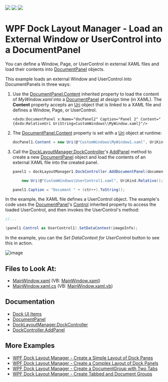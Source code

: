 <!-- default badges list -->
![](https://img.shields.io/endpoint?url=https://codecentral.devexpress.com/api/v1/VersionRange/128643691/21.1.5%2B)
[![](https://img.shields.io/badge/Open_in_DevExpress_Support_Center-FF7200?style=flat-square&logo=DevExpress&logoColor=white)](https://supportcenter.devexpress.com/ticket/details/E2410)
[![](https://img.shields.io/badge/📖_How_to_use_DevExpress_Examples-e9f6fc?style=flat-square)](https://docs.devexpress.com/GeneralInformation/403183)
<!-- default badges end -->

# WPF Dock Layout Manager - Load an External Window or UserControl into a DocumentPanel

You can define a Window, Page, or UserControl in external XAML files and load their contents into [DocumentPanel](https://docs.devexpress.com/WPF/DevExpress.Xpf.Docking.DockLayoutManager.DocumentPanel) objects.

This example loads an external Window and UserControl into DocumentPanels in three ways:

1. Use the [DocumentPanel.Content](https://docs.devexpress.com/WPF/DevExpress.Xpf.Docking.ContentItem.Content) inherited property to load the content of _MyWindow.xaml_ into a [DocumentPanel](https://docs.devexpress.com/WPF/DevExpress.Xpf.Docking.DockLayoutManager.DocumentPanel) at design time (in XAML). The **Content** property accepts an [Uri](https://docs.microsoft.com/en-us/dotnet/api/system.uri) object that is linked to a XAML file and defines a Window, Page, or UserControl.


    ```xaml
    <dxdo:DocumentPanel x:Name="docPanel2" Caption="Panel 2" Content="{dxdo:RelativeUri UriString=CustomWindows\\MyWindow.xaml}"/>
    ```

2. The [DocumentPanel.Content](https://docs.devexpress.com/WPF/DevExpress.Xpf.Docking.ContentItem.Content) property is set with a [Uri](https://docs.microsoft.com/en-us/dotnet/api/system.uri) object at runtime:</p>

    ```cs
    docPanel1.Content = new Uri(@"CustomWindows\MyWindow1.xaml", UriKind.Relative);
    ```

3. Call the [DockLayoutManager.DockController](https://docs.devexpress.com/WPF/DevExpress.Xpf.Docking.DockLayoutManager.DockController)'s [AddPanel](https://docs.devexpress.com/WPF/DevExpress.Xpf.Docking.DockControllerBase.AddDocumentPanel.overloads) method to create a new [DocumentPanel](https://docs.devexpress.com/WPF/DevExpress.Xpf.Docking.DockLayoutManager.DocumentPanel) object and load the contents of an external XAML file into the created panel.

    ```cs
    panel1 = dockLayoutManager1.DockController.AddDocumentPanel(documentGroup1,

        new Uri(@"CustomWindows\UserControl1.xaml", UriKind.Relative));

    panel1.Caption = "Document " + (ctr++).ToString();
    ```

In the example, the XAML file defines a UserControl object. The example's code uses the [DocumentPanel](https://docs.devexpress.com/WPF/DevExpress.Xpf.Docking.DockLayoutManager.DocumentPanel)'s [Control](https://docs.devexpress.com/WPF/DevExpress.Xpf.Docking.LayoutPanel.Control) inherited property to access the loaded UserControl, and then invokes the UserControl's method:

```cs
//...

(panel1.Control as UserControl1).SetDataContext(imageInfo);
```

In the example, you can the _Set DataContext for UserControl_ button to see this in action.

![image](https://user-images.githubusercontent.com/12169834/173901572-b68fad40-747c-412f-af89-dc8bbc99804e.png)

<!-- default file list -->
## Files to Look At:

* [MainWindow.xaml](./CS/DocumentPanel_Content/MainWindow.xaml) (VB: [MainWindow.xaml](./VB/DocumentPanel_Content/MainWindow.xaml))
* [MainWindow.xaml.cs](./CS/DocumentPanel_Content/MainWindow.xaml.cs) (VB: [MainWindow.xaml.vb](./VB/DocumentPanel_Content/MainWindow.xaml.vb))
<!-- default file list end -->

## Documentation

- [Dock UI Items](https://docs.devexpress.com/WPF/7209/controls-and-libraries/layout-management/dock-windows/dock-items)
- [DocumentPanel](https://docs.devexpress.com/WPF/DevExpress.Xpf.Docking.DocumentPanel)
- [DockLayoutManager.DockController](https://docs.devexpress.com/WPF/DevExpress.Xpf.Docking.DockLayoutManager.DockController)
- [DockController.AddPanel](https://docs.devexpress.com/WPF/DevExpress.Xpf.Docking.DockControllerBase.AddDocumentPanel.overloads)

## More Examples

- [WPF Dock Layout Manager - Create a Simple Layout of Dock Panes](https://github.com/DevExpress-Examples/how-to-create-a-simple-layout-of-dock-panes-e1600)
- [WPF Dock Layout Manager - Create a Complex Layout of Dock Panels](https://github.com/DevExpress-Examples/how-to-create-a-complex-layout-of-dock-panels-e1663)
- [WPF Dock Layout Manager - Сreate a DocumentGroup with Two Tabs](https://github.com/DevExpress-Examples/how-to-create-a-documentgroup-with-two-tabs-e1670)
- [WPF Dock Layout Manager - Create Tabbed and Document Groups](https://github.com/DevExpress-Examples/how-to-create-a-tabbedgroup-and-documentgroup-groups-e1656)

